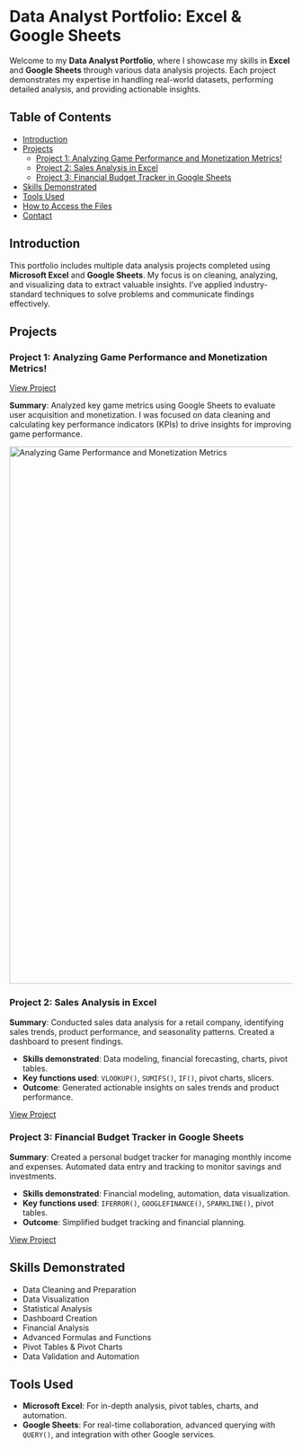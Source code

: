 # Data Analyst Portfolio: Excel & Google Sheets

Welcome to my **Data Analyst Portfolio**, where I showcase my skills in **Excel** and **Google Sheets** through various data analysis projects. Each project demonstrates my expertise in handling real-world datasets, performing detailed analysis, and providing actionable insights.

## Table of Contents

- [Introduction](#introduction)
- [Projects](#projects)
  - [Project 1: Analyzing Game Performance and Monetization Metrics!](#project-1-Analyzing-Game-Performance-and-Monetization-Metrics)
  - [Project 2: Sales Analysis in Excel](#project-2-sales-analysis-in-excel)
  - [Project 3: Financial Budget Tracker in Google Sheets](#project-3-financial-budget-tracker-in-google-sheets)
- [Skills Demonstrated](#skills-demonstrated)
- [Tools Used](#tools-used)
- [How to Access the Files](#how-to-access-the-files)
- [Contact](#contact)

## Introduction

This portfolio includes multiple data analysis projects completed using **Microsoft Excel** and **Google Sheets**. My focus is on cleaning, analyzing, and visualizing data to extract valuable insights. I’ve applied industry-standard techniques to solve problems and communicate findings effectively.

## Projects

### Project 1: Analyzing Game Performance and Monetization Metrics!

[View Project](https://docs.google.com/spreadsheets/d/1F9Uwg5q6XEsSFQx10aBxMZngsFyvJbU7XD-G8UP7-DA/edit?usp=sharing)

**Summary**: Analyzed key game metrics using Google Sheets to evaluate user acquisition and monetization. I was focused on data cleaning and calculating key performance indicators (KPIs) to drive insights for improving game performance.

<img width="957" alt="Analyzing Game Performance and Monetization Metrics" src="https://github.com/user-attachments/assets/26736ffd-e1d0-45f1-ae04-c645b372e646">


### Project 2: Sales Analysis in Excel
**Summary**: Conducted sales data analysis for a retail company, identifying sales trends, product performance, and seasonality patterns. Created a dashboard to present findings.

- **Skills demonstrated**: Data modeling, financial forecasting, charts, pivot tables.
- **Key functions used**: `VLOOKUP()`, `SUMIFS()`, `IF()`, pivot charts, slicers.
- **Outcome**: Generated actionable insights on sales trends and product performance.

[View Project](link-to-project-2)

### Project 3: Financial Budget Tracker in Google Sheets
**Summary**: Created a personal budget tracker for managing monthly income and expenses. Automated data entry and tracking to monitor savings and investments.

- **Skills demonstrated**: Financial modeling, automation, data visualization.
- **Key functions used**: `IFERROR()`, `GOOGLEFINANCE()`, `SPARKLINE()`, pivot tables.
- **Outcome**: Simplified budget tracking and financial planning.

[View Project](link-to-project-3)

## Skills Demonstrated

- Data Cleaning and Preparation
- Data Visualization
- Statistical Analysis
- Dashboard Creation
- Financial Analysis
- Advanced Formulas and Functions
- Pivot Tables & Pivot Charts
- Data Validation and Automation

## Tools Used

- **Microsoft Excel**: For in-depth analysis, pivot tables, charts, and automation.
- **Google Sheets**: For real-time collaboration, advanced querying with `QUERY()`, and integration with other Google services.
